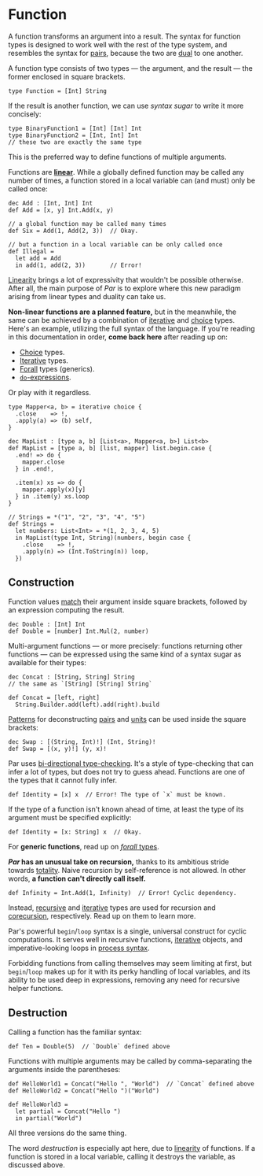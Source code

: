 # Function

A function transforms an argument into a result. The syntax for function types is designed to work well
with the rest of the type system, and resembles the syntax for [pairs](./pair.md), because the two are
[dual](TODO) to one another.

A function type consists of two types — the argument, and the result — the former enclosed in square
brackets.

```par
type Function = [Int] String
```

If the result is another function, we can use _syntax sugar_ to write it more concisely:

```par
type BinaryFunction1 = [Int] [Int] Int
type BinaryFunction2 = [Int, Int] Int
// these two are exactly the same type
```

This is the preferred way to define functions of multiple arguments.

Functions are [**linear**](TODO). While a globally defined function may be called any number of times,
a function stored in a local variable can (and must) only be called once:

```par
dec Add : [Int, Int] Int
def Add = [x, y] Int.Add(x, y)

// a global function may be called many times
def Six = Add(1, Add(2, 3))  // Okay.

// but a function in a local variable can be only called once
def Illegal =
  let add = Add
  in add(1, add(2, 3))       // Error!
```

[Linearity](TODO) brings a lot of expressivity that wouldn't be possible otherwise. After all, the main
purpose of _Par_ is to explore where this new paradigm arising from linear types and duality can take us.

**Non-linear functions are a planned feature,** but in the meanwhile, the same can be achieved by a
combination of [iterative](./iterative.md) and [choice](./choice.md) types. Here's an example, utilizing
the full syntax of the language. If you're reading in this documentation in order, **come back here** after
reading up on:
- [Choice](./choice.md) types.
- [Iterative](./iterative.md) types.
- [Forall](./forall.md) types (generics).
- [`do`-expressions](TODO).

Or play with it regardless.

```par
type Mapper<a, b> = iterative choice {
  .close    => !,
  .apply(a) => (b) self,
}

dec MapList : [type a, b] [List<a>, Mapper<a, b>] List<b>
def MapList = [type a, b] [list, mapper] list.begin.case {
  .end! => do {
    mapper.close
  } in .end!,

  .item(x) xs => do {
    mapper.apply(x)[y]
  } in .item(y) xs.loop
}

// Strings = *("1", "2", "3", "4", "5")
def Strings =
  let numbers: List<Int> = *(1, 2, 3, 4, 5)
  in MapList(type Int, String)(numbers, begin case {
    .close    => !,
    .apply(n) => (Int.ToString(n)) loop,
  })
```

## Construction

Function values [match](TODO) their argument inside square brackets, followed by an expression computing
the result.

```par
dec Double : [Int] Int
def Double = [number] Int.Mul(2, number)
```

Multi-argument functions — or more precisely: functions returning other functions — can be expressed
using the same kind of a syntax sugar as available for their types:

```par
dec Concat : [String, String] String
// the same as `[String] [String] String`

def Concat = [left, right]
  String.Builder.add(left).add(right).build
```

[Patterns](TODO) for deconstructing [pairs](./pair.md) and [units](./unit.md) can be used inside the
square brackets:

```par
dec Swap : [(String, Int)!] (Int, String)!
def Swap = [(x, y)!] (y, x)!
```

Par uses [bi-directional type-checking](https://arxiv.org/abs/1908.05839). It's a style of type-checking
that can infer a lot of types, but does not try to guess ahead. Functions are one of the types that it
cannot fully infer.

```par
def Identity = [x] x  // Error! The type of `x` must be known.
```

If the type of a function isn't known ahead of time, at least the type of its argument must be specified
explicitly:

```par
def Identity = [x: String] x  // Okay.
```

For **generic functions**, read up on [_forall_ types](./forall.md).

**_Par_ has an unusual take on recursion,** thanks to its ambitious stride towards [totality](TODO).
Naive recursion by self-reference is not allowed. In other words,
**a function can't directly call itself.**

```par
def Infinity = Int.Add(1, Infinity)  // Error! Cyclic dependency.
```

Instead, [recursive](./recursive.md) and [iterative](./iterative.md) types are used for recursion
and [corecursion](https://en.wikipedia.org/wiki/Corecursion), respectively. Read up on them to learn
more.

Par's powerful `begin`/`loop` syntax is a single, universal construct for cyclic computations.
It serves well in recursive functions, [iterative](./iterative.md) objects, and imperative-looking loops
in [process syntax](../processes.md).

Forbidding functions from calling themselves may seem limiting at first, but `begin`/`loop` makes up
for it with its perky handling of local variables, and its ability to be used deep in expressions,
removing any need for recursive helper functions.

## Destruction

Calling a function has the familiar syntax:

```par
def Ten = Double(5)  // `Double` defined above
```

Functions with multiple arguments may be called by comma-separating the arguments inside
the parentheses:

```par
def HelloWorld1 = Concat("Hello ", "World")  // `Concat` defined above
def HelloWorld2 = Concat("Hello ")("World")

def HelloWorld3 =
  let partial = Concat("Hello ")
  in partial("World")
```

All three versions do the same thing.

The word _destruction_ is especially apt here, due to [linearity](TODO) of functions. If a function
is stored in a local variable, calling it destroys the variable, as discussed above.
